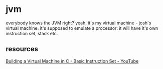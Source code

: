 # jvm
everybody knows the JVM right? yeah, it's my virtual machine - josh's virtual machine. it's supposed to emulate a processor: it will have it's own instruction set, stack etc.
## resources
[Building a Virtual Machine in C - Basic Instruction Set - YouTube](https://www.youtube.com/watch?v=7a5rwqi_a78&list=PLRnI_2_ZWhtCxHQ_3zDfW0-RgiWo8ftyj)
